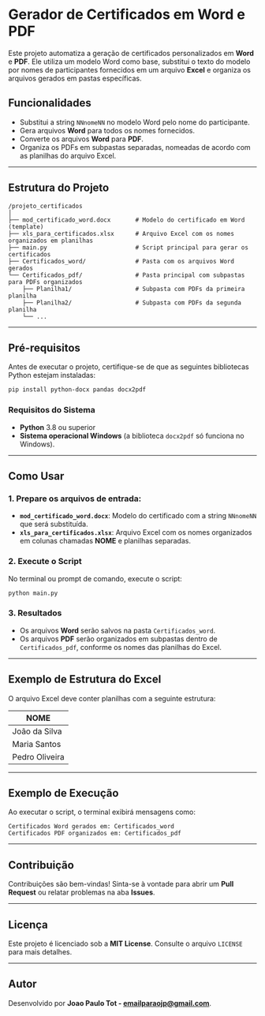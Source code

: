 
# Gerador de Certificados em Word e PDF

Este projeto automatiza a geração de certificados personalizados em **Word** e **PDF**. Ele utiliza um modelo Word como base, substitui o texto do modelo por nomes de participantes fornecidos em um arquivo **Excel** e organiza os arquivos gerados em pastas específicas.

## Funcionalidades

- Substitui a string `NNnomeNN` no modelo Word pelo nome do participante.
- Gera arquivos **Word** para todos os nomes fornecidos.
- Converte os arquivos **Word** para **PDF**.
- Organiza os PDFs em subpastas separadas, nomeadas de acordo com as planilhas do arquivo Excel.

---

## Estrutura do Projeto

```
/projeto_certificados
│
├── mod_certificado_word.docx       # Modelo do certificado em Word (template)
├── xls_para_certificados.xlsx      # Arquivo Excel com os nomes organizados em planilhas
├── main.py                         # Script principal para gerar os certificados
├── Certificados_word/              # Pasta com os arquivos Word gerados
└── Certificados_pdf/               # Pasta principal com subpastas para PDFs organizados
    ├── Planilha1/                  # Subpasta com PDFs da primeira planilha
    ├── Planilha2/                  # Subpasta com PDFs da segunda planilha
    └── ...
```

---

## Pré-requisitos

Antes de executar o projeto, certifique-se de que as seguintes bibliotecas Python estejam instaladas:

```bash
pip install python-docx pandas docx2pdf
```

### Requisitos do Sistema

- **Python** 3.8 ou superior
- **Sistema operacional Windows** (a biblioteca `docx2pdf` só funciona no Windows).

---

## Como Usar

### 1. Prepare os arquivos de entrada:

- **`mod_certificado_word.docx`**: Modelo do certificado com a string `NNnomeNN` que será substituída.
- **`xls_para_certificados.xlsx`**: Arquivo Excel com os nomes organizados em colunas chamadas **NOME** e planilhas separadas.

### 2. Execute o Script

No terminal ou prompt de comando, execute o script:

```bash
python main.py
```

### 3. Resultados

- Os arquivos **Word** serão salvos na pasta `Certificados_word`.
- Os arquivos **PDF** serão organizados em subpastas dentro de `Certificados_pdf`, conforme os nomes das planilhas do Excel.

---

## Exemplo de Estrutura do Excel

O arquivo Excel deve conter planilhas com a seguinte estrutura:

| NOME           |
|----------------|
| João da Silva  |
| Maria Santos   |
| Pedro Oliveira |

---

## Exemplo de Execução

Ao executar o script, o terminal exibirá mensagens como:

```
Certificados Word gerados em: Certificados_word
Certificados PDF organizados em: Certificados_pdf
```

---

## Contribuição

Contribuições são bem-vindas! Sinta-se à vontade para abrir um **Pull Request** ou relatar problemas na aba **Issues**.

---

## Licença

Este projeto é licenciado sob a **MIT License**. Consulte o arquivo `LICENSE` para mais detalhes.

---

## Autor

Desenvolvido por **Joao Paulo Tot - emailparaojp@gmail.com**.

